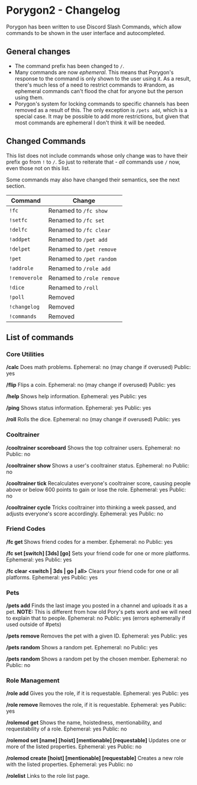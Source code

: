 # Porygon2 - Changelog

Porygon has been written to use Discord Slash Commands, which allow commands to be shown in the user interface and autocompleted.

## General changes

- The command prefix has been changed to `/`.
- Many commands are now *ephemeral*. This means that Porygon's response to the command is only shown to the user using it. As a result, there's much less of a need to restrict commands to #random, as ephemeral commands can't flood the chat for anyone but the person using them.
- Porygon's system for locking commands to specific channels has been removed as a result of this. The only exception is `/pets add`, which is a special case. It may be possible to add more restrictions, but given that most commands are ephemeral I don't think it will be needed.

## Changed Commands

This list does not include commands whose only change was to have their prefix go from `!` to `/`. So just to reiterate that - *all* commands use `/` now, even those not on this list.

Some commands may also have changed their semantics, see the next section.

| Command       | Change                    |
|---------------|---------------------------|
| `!fc`         | Renamed to `/fc show`     |
| `!setfc`      | Renamed to `/fc set`      |
| `!delfc`      | Renamed to `/fc clear`    |
| `!addpet`     | Renamed to `/pet add`     |
| `!delpet`     | Renamed to `/pet remove`  |
| `!pet`        | Renamed to `/pet random`  |
| `!addrole`    | Renamed to `/role add`    |
| `!removerole` | Renamed to `/role remove` |
| `!dice`       | Renamed to `/roll`        |
| `!poll`       | Removed                   |
| `!changelog`  | Removed                   |
| `!commands`   | Removed                   |

## List of commands

### Core Utilities

**/calc**
Does math problems.
Ephemeral: no (may change if overused)
Public: yes

**/flip**
Flips a coin.
Ephemeral: no (may change if overused)
Public: yes

**/help**
Shows help information.
Ephemeral: yes
Public: yes

**/ping**
Shows status information.
Ephemeral: yes
Public: yes

**/roll**
Rolls the dice.
Ephemeral: no (may change if overused)
Public: yes

### Cooltrainer

**/cooltrainer scoreboard**
Shows the top coltrainer users.
Ephemeral: no
Public: no

**/cooltrainer show <member>**
Shows a user's cooltrainer status.
Ephemeral: no
Public: no

**/cooltrainer tick**
Recalculates everyone's cooltrainer score, causing people above or below 600 points to gain or lose the role.
Ephemeral: yes
Public: no

**/cooltrainer cycle**
Tricks cooltrainer into thinking a week passed, and adjusts everyone's score accordingly.
Ephemeral: yes
Public: no

### Friend Codes

**/fc get <member>**
Shows friend codes for a member.
Ephemeral: no
Public: yes

**/fc set [switch] [3ds] [go]**
Sets your friend code for one or more platforms.
Ephemeral: yes
Public: yes

**/fc clear <switch | 3ds | go | all>**
Clears your friend code for one or all platforms.
Ephemeral: yes
Public: yes

### Pets

**/pets add**
Finds the last image you posted in a channel and uploads it as a pet.
**NOTE:** This is different from how old Pory's pets work and we will need to explain that to people.
Ephemeral: no
Public: yes (errors ephemerally if used outside of #pets)

**/pets remove <id>**
Removes the pet with a given ID.
Ephemeral: yes
Public: yes

**/pets random**
Shows a random pet.
Ephemeral: no
Public: yes

**/pets random <member>**
Shows a random pet by the chosen member.
Ephemeral: no
Public: no

### Role Management

**/role add <role>**
Gives you the role, if it is requestable.
Ephemeral: yes
Public: yes

**/role remove <role>**
Removes the role, if it is requestable.
Ephemeral: yes
Public: yes

**/rolemod get <role>**
Shows the name, hoistedness, mentionability, and requestability of a role.
Ephemeral: yes
Public: no

**/rolemod set <role> [name] [hoist] [mentionable] [requestable]**
Updates one or more of the listed properties.
Ephemeral: yes
Public: no

**/rolemod create <name> [hoist] [mentionable] [requestable]**
Creates a new role with the listed properties.
Ephemeral: yes
Public: no

**/rolelist**
Links to the role list page.
